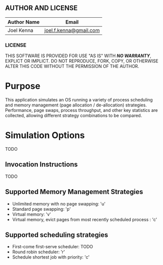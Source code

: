 ## AUTHOR AND LICENSE
Author Name  | Email                  |
-------------|------------------------|
Joel Kenna   | joel.f.kenna@gmail.com |

### LICENSE
THIS SOFTWARE IS PROVIDED FOR USE "AS IS" WITH _**NO WARRANTY**_, EXPLICT OR IMPLICT. DO NOT REPRODUCE, FORK, COPY, OR OTHERWISE ALTER THIS CODE WITHOUT THE PERMISSION OF THE AUTHOR.

# Purpose

This application simulates an OS running a variety of process scheduling and memory management (page allocation / de-allocation) strategies. Performance, page swaps, process throughput, and other key statistics are collected, allowing different strategy combinations to be compared.

# Simulation Options

TODO

## Invocation Instructions

TODO

## Supported Memory Management Strategies
- Unlimited memory with no page swapping: 'u'
- Standard page swapping: 'p'
- Virtual memory: 'v'
- Virtual memory, evict pages from most recently scheduled process : 'c'

## Supported scheduling strategies
- First-come first-serve scheduler: TODO
- Round robin scheduler: 'r'
- Schedule shortest job with priority: 'c'
